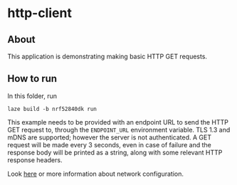 # http-client

## About

This application is demonstrating making basic HTTP GET requests.

## How to run

In this folder, run

    laze build -b nrf52840dk run

This example needs to be provided with an endpoint URL to send the HTTP GET
request to, through the `ENDPOINT_URL` environment variable.
TLS 1.3 and mDNS are supported; however the server is not authenticated.
A GET request will be made every 3 seconds, even in case of failure and the
response body will be printed as a string, along with some relevant HTTP
response headers.

Look [here](../README.md#networking) or more information about network configuration.
